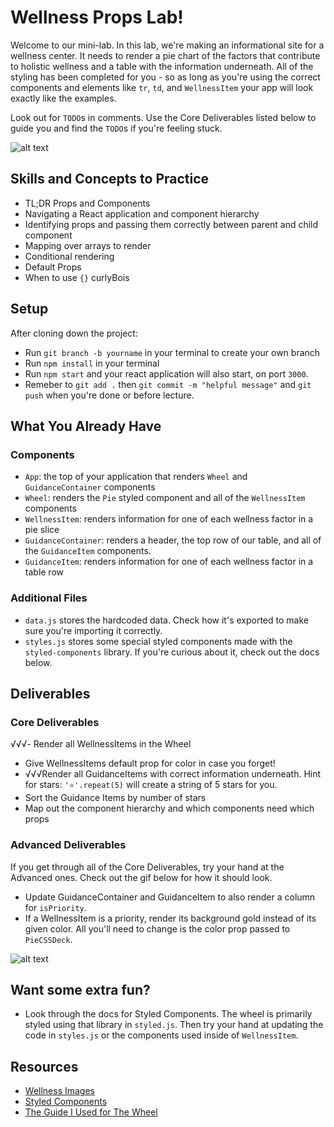 # Wellness Props Lab!
Welcome to our mini-lab. In this lab, we're making an informational site for a wellness center. It needs to render a pie chart of the factors that contribute to holistic wellness and a table with the information underneath. All of the styling has been completed for you - so as long as you're using the correct components and elements like `tr`, `td`, and `WellnessItem` your app will look exactly like the examples.

Look out for `TODO`s in comments. Use the Core Deliverables listed below to guide you and find the `TODO`s if you're feeling stuck.

![alt text][core_image]

[core_image]: ./public/WellnessCore.gif "Core Deliverables"

## Skills and Concepts to Practice
- TL;DR Props and Components
- Navigating a React application and component hierarchy
- Identifying props and passing them correctly between parent and child component
- Mapping over arrays to render
- Conditional rendering
- Default Props
- When to use `{}` curlyBois

## Setup
After cloning down the project:
- Run `git branch -b yourname` in your terminal to create your own branch
- Run `npm install` in your terminal
- Run `npm start` and your react application will also start, on port `3000`.
- Remeber to `git add .` then `git commit -m "helpful message"` and `git push` when you're done or before lecture. 


## What You Already Have
### Components
- `App`: the top of your application that renders `Wheel` and `GuidanceContainer` components
- `Wheel`: renders the `Pie` styled component and all of the `WellnessItem` components
- `WellnessItem`: renders information for one of each wellness factor in a pie slice
- `GuidanceContainer`: renders a header, the top row of our table, and all of the `GuidanceItem` components. 
- `GuidanceItem`: renders information for one of each wellness factor in a table row


### Additional Files
- `data.js` stores the hardcoded data. Check how it's exported to make sure you're importing it correctly. 
- `styles.js` stores some special styled components made with the `styled-components` library. If you're curious about it, check out the docs below. 


## Deliverables 
### Core Deliverables
√√√- Render all WellnessItems in the Wheel
- Give WellnessItems default prop for color in case you forget!
- √√√Render all GuidanceItems with correct information underneath. Hint for stars: `'⭐️'.repeat(5)` will create a string of 5 stars for you.
- Sort the Guidance Items by number of stars
- Map out the component hierarchy and which components need which props

### Advanced Deliverables
If you get through all of the Core Deliverables, try your hand at the Advanced ones. Check out the gif below for how it should look. 
- Update GuidanceContainer and GuidanceItem to also render a column for `isPriority`. 
- If a WellnessItem is a priority, render its background gold instead of its given color. All you'll need to change is the color prop passed to `PieCSSDeck`.

![alt text][advanced_image]

[advanced_image]: ./public/WellnessAdvanced.gif "Core Deliverables"


## Want some extra fun? 
- Look through the docs for Styled Components. The wheel is primarily styled using that library in `styled.js`. Then try your hand at updating the code in `styles.js` or the components used inside of `WellnessItem`.



## Resources
- [Wellness Images](https://thewellatsacstate.com/about/dimensions-of-wellness)
- [Styled Components](https://styled-components.com/)
- [The Guide I Used for The Wheel](http://cssdeck.com/labs/css3-pie-chart)